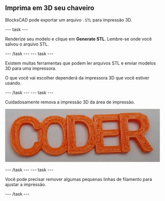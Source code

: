 ## Imprima em 3D seu chaveiro

BlocksCAD pode exportar um arquivo `.STL` para impressão 3D.

--- task ---

Renderize seu modelo e clique em **Generate STL**. Lembre-se onde você salvou o arquivo STL.

--- /task --- --- task ---

Existem muitas ferramentas que podem ler arquivos STL e enviar modelos 3D para uma impressora.

O que você vai escolher dependerá da impressora 3D que você estiver usando.

--- /task --- --- task ---

Cuidadosamente remova a impressão 3D da área de impressão.

![captura de tela](images/coder-printed.png)

--- /task --- --- task ---

Você pode precisar remover algumas pequenas linhas de filamento para ajustar a impressão.

--- /task ---


